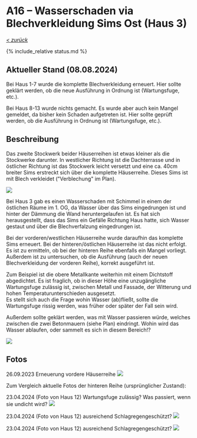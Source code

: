 # A16 &ndash; Wasserschaden via Blechverkleidung Sims Ost (Haus 3)

_[&lt; zurück](../../index.md)_

{% include_relative status.md %}

## Aktueller Stand (08.08.2024)

Bei Haus 1-7 wurde die komplette Blechverkleidung erneuert. Hier sollte geklärt
werden, ob die neue Ausführung in Ordnung ist (Wartungsfuge, etc.).

Bei Haus 8-13 wurde nichts gemacht. Es wurde aber auch kein Mangel gemeldet,
da bisher kein Schaden aufgetreten ist. Hier sollte geprüft
werden, ob die Ausführung in Ordnung ist (Wartungsfuge, etc.).

## Beschreibung

Das zweite Stockwerk beider Häuserreihen ist etwas kleiner als die Stockwerke darunter. In westlicher Richtung ist die Dachterrasse und in östlicher Richtung ist das Stockwerk leicht versetzt und eine ca. 40cm breiter Sims erstreckt sich über die komplette Häuserreihe. Dieses Sims ist mit Blech verkleidet ("Verblechung" im Plan).

![](Plan_small.jpg)

Bei Haus 3 gab es einen Wasserschaden mit Schimmel in einem der östlichen Räume im 1. OG, da Wasser über das Sims eingedrungen ist und hinter der Dämmung die Wand heruntergelaufen ist. Es hat sich herausgestellt, dass das Sims ein Gefälle Richtung Haus hatte, sich Wasser gestaut und über die Blechverfalzung eingedrungen ist.

Bei der vorderen/westlichen Häuserreihe wurde daraufhin das komplette Sims erneuert. Bei der hinteren/östlichen Häuserreihe ist das nicht erfolgt.
Es ist zu ermitteln, ob bei der hinteren Reihe ebenfalls ein Mangel vorliegt. Außerdem ist zu untersuchen, ob die Ausführung (auch der neuen Blechverkleidung der vorderen Reihe), korrekt ausgeführt ist.

Zum Beispiel ist die obere Metallkante weiterhin mit einem Dichtstoff abgedichtet. Es ist fraglich, ob in dieser Höhe eine unzugängliche Wartungsfuge zulässig ist, zwischen Metall und Fassade, der Witterung und hohen Temperaturunterschieden ausgesetzt.\
Es stellt sich auch die Frage wohin Wasser (ab)fließt, sollte die Wartungsfuge rissig werden, was früher oder später der Fall sein wird.

Außerdem sollte geklärt werden, was mit Wasser passieren würde, welches zwischen die zwei Betonmauern (siehe Plan) eindringt.
Wohin wird das Wasser ablaufen, oder sammelt es sich in diesem Bereich!?

![](Plan_Wasser_small.jpg)

## Fotos

26.09.2023 Erneuerung vordere Häuserreihe
![](20230926_074918739_small.jpg)

Zum Vergleich aktuelle Fotos der hinteren Reihe (ursprünglicher Zustand):

23.04.2024 (Foto von Haus 12) Wartungsfuge zulässig? Was passiert, wenn sie undicht wird?
![](20240423_190100_Haus12_small.jpg)

23.04.2024 (Foto von Haus 12) ausreichend Schlagregengeschützt?
![](20240423_190756_Haus12_small.jpg)

23.04.2024 (Foto von Haus 12) ausreichend Schlagregengeschützt?
![](20240423_190804_Haus12_small.jpg)
